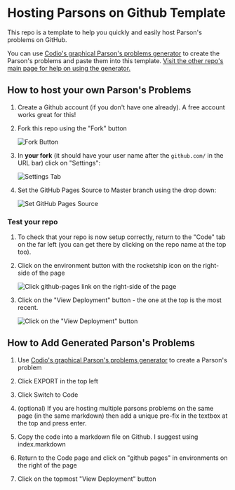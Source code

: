 # Hosting Parsons on Github Template
This repo is a template to help you quickly and easily host Parson's problems on GitHub.

You can use [Codio's graphical Parson's problems generator](https://codio.github.io/parsons-puzzle-ui/dist/) to create the Parson's problems and paste them into this template. [Visit the other repo's main page for help on using the generator.](https://codio.github.io/parsons-puzzle-ui/)

## How to host your own Parson's Problems

1. Create a Github account (if you don't have one already). A free account works great for this!

1. Fork this repo using the "Fork" button 

    ![Fork Button](https://sammyk.s3.amazonaws.com/blog/images/2014-05-28/fork.png)
    
1. In **your fork** (it should have your user name after the `github.com/` in the URL bar) click on "Settings":

    ![Settings Tab](https://pages.github.com/images/repo-settings@2x.png)
    
1. Set the GitHub Pages Source to Master branch using the drop down:

    ![Set GitHub Pages Source](https://pages.github.com/images/source-setting@2x.png)
    
### Test your repo

1. To check that your repo is now setup correctly, return to the "Code" tab on the far left (you can get there by clicking on the repo name at the top too). 

1. Click on the environment button with the rocketship icon on the right-side of the page

    ![Click github-pages link on the right-side of the page](https://raw.githubusercontent.com/codio-content/hosting-parsons-on-github-template/master/Environments.png)

1. Click on the "View Deployment" button - the one at the top is the most recent.

    ![Click on the "View Deployment" button](https://raw.githubusercontent.com/codio-content/hosting-parsons-on-github-template/master/Deployments.png)
    
## How to Add Generated Parson's Problems

1. Use [Codio's graphical Parson's problems generator](https://codio.github.io/parsons-puzzle-ui/dist/) to create a Parson's problem

1. Click EXPORT in the top left

1. Click Switch to Code

1. (optional) If you are hosting multiple parsons problems on the same page (in the same markdown) then add a unique pre-fix in the textbox at the top and press enter.

1. Copy the code into a markdown file on Github. I suggest using index.markdown
2. Return to the Code page and click on "github pages" in environments on the right of the page
3. Click on the topmost "View Deployment" button
